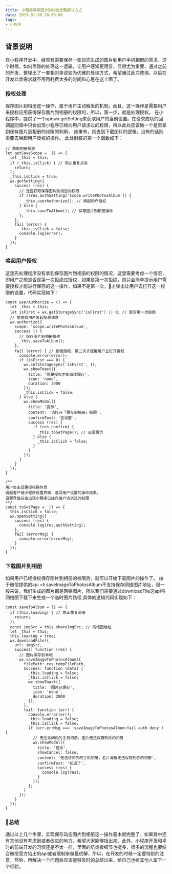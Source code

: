 ```yaml
---
title: 小程序保存图片到相册优雅解决方式
date: 2019-01-08 20:00:00
tags:
- 小程序
---
```


## 背景说明

在小程序开发中，经常有需要保存一张动态生成的图片到用户手机相册的需求，这个时候，如何优雅的处理这一逻辑，让用户感知更明显，显得尤为重要，通过之前的开发，整理出了一套相对来说较为优雅的处理方式，希望通过此次整理，以后在开发此类需求就不用再耗费太多的时间和心思在这上面了。

<!-- more -->

### 授权处理
保存图片到相册这一操作，属于用户主动触发的机制，而且，这一操作是需要用户来授权应用获得保存图片到相册的权限的，所以，第一步，就是处理授权。
在小程序中，提供了一个api:wx.getSetting来获取用户的当前设置。在请求成功的回调返回值中只会出现小程序已经向用户请求过的权限，所以此处应该做一个是否拿到保存图片到相册的权限的判断，
如果有，则去到下载图片的逻辑，没有的话则需要去唤起用户授权的操作。
此处封装的第一个函数如下：
```
// 获取相册授权
let getSaveScope =  () => {
  let _this = this;
  if (_this.isClick) { // 防止重复点击
    return;
  };
  _this.isClick = true;
  wx.getSetting({
    success (res) {
      // 是否获取保存图片到相册的权限
      if (!res.authSetting['scope.writePhotosAlbum']) {
        _this.userAuthorize(); // 唤起用户授权
      } else {
        _this.saveToAlbum(); // 保存图片到相册操作
      };
    },
    fail (error) {
      _this.isClick = false;
      console.log(error);
    }
  });
}
```

### 唤起用户授权

这里先处理程序没有拿到保存图片到相册的权限的情况，这里需要考虑一个情况，即用户之前是否是第一次拒绝过授权，如果是第一次拒绝，则只会简单提示用户需要授权才能进行保存的这一操作，如果不是第一次，才弹出让用户去打开这一权限的设置，代码实现如下：

```
const userAuthorize = () => {
  let _this = this;
  let isFirst = wx.getStorageSync('isFirst') || 0; // 是否第一次拒绝
  // 提前向用户发起授权请求
  wx.authorize({
    scope: 'scope.writePhotosAlbum',
    success () {
      // 保存图片到相册操作
      _this.saveToAlbum();
    },
    fail (error) { // 拒绝授权，第二次才提醒用户去打开授权
      console.error(error);
      if (isFirst === 0) {
        wx.setStorageSync('isFirst', 1);
        wx.showToast({
          title: '需要授权才能继续保存',
          icon: 'none',
          duration: 2000
        });
        _this.isClick = false;
      } else {
        wx.showModal({
          title: '提示',
          content: '请打开「保存到相册」权限',
          confirmText: '去设置',
          success (res) {
            if (res.confirm) {
              _this.toSetPage(); // 去设置页
            } else {
              _this.isClick = false;
            }
          }
        });
      }
    }
  });
}

/** 
用户自主设置授权操作页
调起客户端小程序设置界面，返回用户设置的操作结果。
设置界面只会出现小程序已经向用户请求过的权限
**/
const toSetPage =  () => {
  this.isClick = false;
  wx.openSetting({
    success (res) {
      console.log(res.authSetting);
    },
    fail (errorMsg) {
      console.error(errorMsg);
    }
  });
}

```

### 下载图片到相册

如果用户已经授权保存图片到相册的权限后，就可以开始下载图片的操作了。
由于微信提供的api =》 saveImageToPhotosAlbum不支持保存网络图片地址，但一般来说，我们生成的图片都是网络图片，所以我们需要通过downloadFile这api将网络图下载下来生成一个临时图片路径,具体的逻辑代码实现如下：

```
const saveToAlbum = () => {
  if (this.loading) { // 防止重复调用
    return;
  };
  const imgSrc = this.shareImgSrc; // 网络图地址
  let _this = this;
  this.loading = true;
  wx.downloadFile({
    url: imgSrc,
    success: function (res) {
      // 图片保存到本地
      wx.saveImageToPhotosAlbum({
        filePath: res.tempFilePath,
        success: function (data) {
          _this.loading = false;
          _this.isClick = false;
          wx.showToast({
            title: '图片已保存',
            icon: 'none',
            duration: 2000
          });
        },
        fail: function (err) {
          console.error(err);
          _this.loading = false;
          _this.isClick = false;
          if (err.errMsg === 'saveImageToPhotosAlbum:fail auth deny') {
            // 无法访问你的手机相册，图片无法保存到你的相册
            wx.showModal({
              title: '提示',
              showCancel: false,
              content: '无法访问你的手机相册，名片海报无法保存到你的相册',
              confirmText: '知道了',
              success (res) {
                console.log(res);
              }
            });
          };
        }
      });
    }
  });
}

```

### 总结

通过以上几个步骤，实现保存动态图片到相册这一操作基本就完整了，如果其中还有其他没有考虑到或者改进的地方，希望大家能够指出来。此外，小程序开发和平时的前端开发的习惯还是不太一样，里面的坑或者细节也挺多，很多的流程也要结合微信官方给出的api或者限制来做最优解，所以，在开发的时候一定要特别的注意，然后，再解决一个问题后应该能够及时的总结出来，给自己也给其他人留下一个经验。


